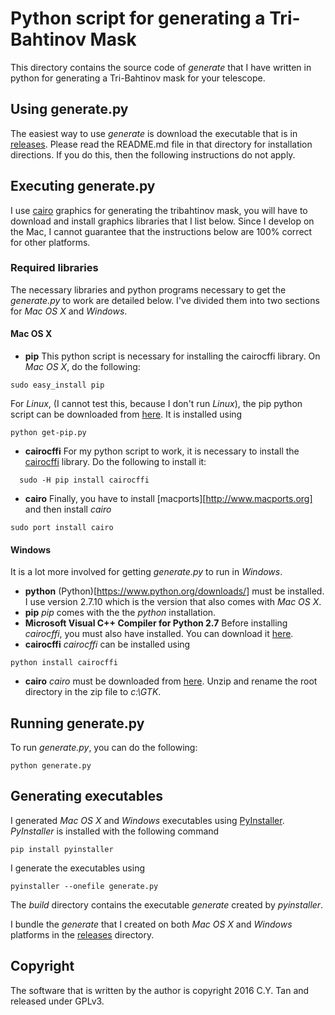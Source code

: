 # Python script for generating a Tri-Bahtinov Mask

This directory contains the source code of _generate_ that I have
written in python for generating a Tri-Bahtinov mask for your
telescope.

## Using generate.py

The easiest way to use _generate_ is download the executable that is
in 
[releases](https://github.com/cytan299/tribahtinov/releases). Please
read the README.md file in that directory for installation
directions. If you do this, then the following instructions do not
apply.

## Executing generate.py

I use [cairo](https://cairographics.org/) graphics for generating the
tribahtinov mask, you will have to download and install graphics
libraries that I list below. Since I develop on the Mac, I cannot
guarantee that the instructions below are 100% correct for other
platforms.

### Required libraries

The necessary libraries and python programs necessary to get
the _generate.py_ to work are detailed below. I've divided them into two
sections for _Mac  OS X_ and _Windows_.

#### Mac OS X

* **pip** This python script is necessary for installing the cairocffi
library. On _Mac OS X_, do the following:
```
sudo easy_install pip
```
For _Linux_,  (I cannot test this, because I don't run _Linux_), 
the pip python script can be downloaded from
[here](https://pip.pypa.io/en/stable/installing/). It is installed using
```
python get-pip.py
```
* **cairocffi** For my python script to work, it is necessary to
  install the [cairocffi](https://github.com/SimonSapin/cairocffi)
  library. Do the following to install it:
```
  sudo -H pip install cairocffi
  ```
* **cairo** Finally, you have to install
[macports][http://www.macports.org] and then install _cairo_
```
sudo port install cairo
```

#### Windows
It is a lot more involved for getting _generate.py_ to run in
_Windows_.

* **python** (Python)[https://www.python.org/downloads/] must be
  installed. I use version 2.7.10 which is the version that also comes
  with _Mac OS X_. 
* **pip** _pip_ comes with the the _python_ installation.
* **Microsoft Visual C++ Compiler for Python 2.7** Before installing
  _cairocffi_, you must also have installed. You can download it
  [here](https://www.microsoft.com/en-us/download/details.aspx?id=44266).
* **cairocffi** _cairocffi_ can be installed using
```
python install cairocffi
```
* **cairo** _cairo_ must be downloaded from
  [here](http://ftp.gnome.org/pub/GNOME/binaries/win64/gtk+/2.22/gtk+-bundle_2.22.1-20101229_win64.zip). Unzip
  and rename the root directory in the zip file to _c:\GTK_.
  
## Running generate.py

To run _generate.py_, you can do the following:
```
python generate.py
```

## Generating executables

I generated _Mac OS X_ and _Windows_ executables using
[PyInstaller](http://www.pyinstaller.org/). _PyInstaller_ is installed
with the following command
```
pip install pyinstaller
```
I generate the executables using
```
pyinstaller --onefile generate.py
```
The _build_ directory contains the executable _generate_
created by _pyinstaller_.

I bundle the _generate_ that I created on both _Mac OS X_ and
_Windows_ platforms in the
[releases](https://github.com/cytan299/tribahtinov/releases) directory.

## Copyright

The software that is written by the author is copyright 2016 C.Y. Tan
and released under GPLv3.


